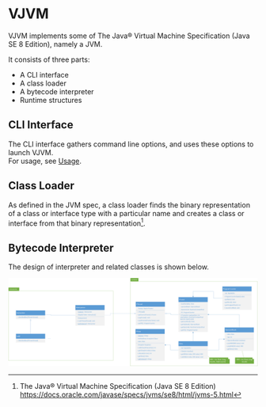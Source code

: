 # VJVM

VJVM implements some of The Java® Virtual Machine Specification (Java SE 8 Edition), namely a JVM.

It consists of three parts:

- A CLI interface
- A class loader
- A bytecode interpreter
- Runtime structures

## CLI Interface

The CLI interface gathers command line options, and uses these options to launch VJVM.  
For usage, see [Usage](Usage.md).

## Class Loader

As defined in the JVM spec, a class loader finds the binary representation of a class or interface type with a particular name and creates a class or interface from that binary representation[^1].

## Bytecode Interpreter

The design of interpreter and related classes is shown below.

![Interpreter UML](interpreter.png)

[^1]: The Java® Virtual Machine Specification (Java SE 8 Edition) <https://docs.oracle.com/javase/specs/jvms/se8/html/jvms-5.html>
